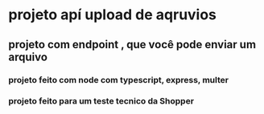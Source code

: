 <h1> projeto  apí upload de aqruvios</h1>
<h2>projeto com endpoint , que você pode enviar  um arquivo</h2>

<h3>projeto   feito com node com typescript, express, multer</h3>
<h3>projeto feito para um teste tecnico da Shopper</h3>
